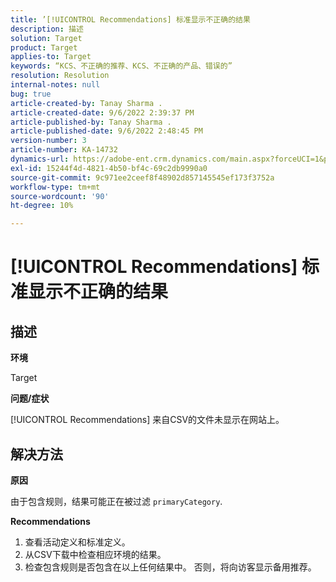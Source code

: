 ```yaml
---
title: ’[!UICONTROL Recommendations] 标准显示不正确的结果
description: 描述
solution: Target
product: Target
applies-to: Target
keywords: “KCS、不正确的推荐、KCS、不正确的产品、错误的”
resolution: Resolution
internal-notes: null
bug: true
article-created-by: Tanay Sharma .
article-created-date: 9/6/2022 2:39:37 PM
article-published-by: Tanay Sharma .
article-published-date: 9/6/2022 2:48:45 PM
version-number: 3
article-number: KA-14732
dynamics-url: https://adobe-ent.crm.dynamics.com/main.aspx?forceUCI=1&pagetype=entityrecord&etn=knowledgearticle&id=43ddcfba-f12d-ed11-9db1-002248086735
exl-id: 15244f4d-4821-4b50-bf4c-69c2db9990a0
source-git-commit: 9c971ee2ceef8f48902d857145545ef173f3752a
workflow-type: tm+mt
source-wordcount: '90'
ht-degree: 10%

---
```


# [!UICONTROL Recommendations] 标准显示不正确的结果

## 描述


<b>环境</b>

Target



<b>问题/症状</b>

[!UICONTROL Recommendations] 来自CSV的文件未显示在网站上。


## 解决方法


<b>原因</b>

由于包含规则，结果可能正在被过滤 `primaryCategory`.



<b>Recommendations</b>

1. 查看活动定义和标准定义。
2. 从CSV下载中检查相应环境的结果。
3. 检查包含规则是否包含在以上任何结果中。 否则，将向访客显示备用推荐。
